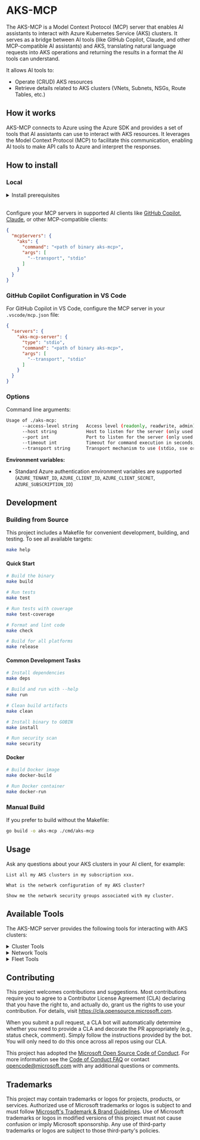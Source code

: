 # AKS-MCP

The AKS-MCP is a Model Context Protocol (MCP) server that enables AI assistants to interact with Azure Kubernetes Service (AKS) clusters. It serves as a bridge between AI tools (like GitHub Copilot, Claude, and other MCP-compatible AI assistants) and AKS, translating natural language requests into AKS operations and returning the results in a format the AI tools can understand.

It allows AI tools to:

- Operate (CRUD) AKS resources
- Retrieve details related to AKS clusters (VNets, Subnets, NSGs, Route Tables, etc.)

## How it works

AKS-MCP connects to Azure using the Azure SDK and provides a set of tools that AI assistants can use to interact with AKS resources. It leverages the Model Context Protocol (MCP) to facilitate this communication, enabling AI tools to make API calls to Azure and interpret the responses.

## How to install

### Local

<details>
<summary>Install prerequisites</summary>

1. Set up [Azure CLI](https://docs.microsoft.com/en-us/cli/azure/install-azure-cli) and authenticate
```bash
az login
```
</details>

<br/>

Configure your MCP servers in supported AI clients like [GitHub Copilot](https://github.com/features/copilot), [Claude](https://claude.ai/), or other MCP-compatible clients:

```json
{
  "mcpServers": {
    "aks": {
      "command": "<path of binary aks-mcp>",
      "args": [
        "--transport", "stdio"
      ]
    }
  }
}
```

### GitHub Copilot Configuration in VS Code

For GitHub Copilot in VS Code, configure the MCP server in your `.vscode/mcp.json` file:

```json
{
  "servers": {
    "aks-mcp-server": {
      "type": "stdio",
      "command": "<path of binary aks-mcp>",
      "args": [
        "--transport", "stdio"
      ]
    }
  }
}
```

### Options

Command line arguments:

```sh
Usage of ./aks-mcp:
      --access-level string   Access level (readonly, readwrite, admin) (default "readonly")
      --host string           Host to listen for the server (only used with transport sse or streamable-http) (default "127.0.0.1")
      --port int              Port to listen for the server (only used with transport sse or streamable-http) (default 8000)
      --timeout int           Timeout for command execution in seconds, default is 600s (default 600)
      --transport string      Transport mechanism to use (stdio, sse or streamable-http) (default "stdio")
```

**Environment variables:**
- Standard Azure authentication environment variables are supported (`AZURE_TENANT_ID`, `AZURE_CLIENT_ID`, `AZURE_CLIENT_SECRET`, `AZURE_SUBSCRIPTION_ID`)

## Development

### Building from Source

This project includes a Makefile for convenient development, building, and testing. To see all available targets:

```bash
make help
```

#### Quick Start

```bash
# Build the binary
make build

# Run tests
make test

# Run tests with coverage
make test-coverage

# Format and lint code
make check

# Build for all platforms
make release
```

#### Common Development Tasks

```bash
# Install dependencies
make deps

# Build and run with --help
make run

# Clean build artifacts
make clean

# Install binary to GOBIN
make install

# Run security scan
make security
```

#### Docker

```bash
# Build Docker image
make docker-build

# Run Docker container
make docker-run
```

### Manual Build

If you prefer to build without the Makefile:

```bash
go build -o aks-mcp ./cmd/aks-mcp
```

## Usage

Ask any questions about your AKS clusters in your AI client, for example:

```
List all my AKS clusters in my subscription xxx.

What is the network configuration of my AKS cluster?

Show me the network security groups associated with my cluster.
```

## Available Tools

The AKS-MCP server provides the following tools for interacting with AKS clusters:

<details>
<summary>Cluster Tools</summary>

- `get_cluster_info`: Get detailed information about an AKS cluster
- `list_aks_clusters`: List all AKS clusters in a subscription and optional resource group
</details>

<details>
<summary>Network Tools</summary>

- `get_vnet_info`: Get information about the VNet used by the AKS cluster
- `get_subnet_info`: Get information about the subnets used by the AKS cluster
- `get_route_table_info`: Get information about the route tables used by the AKS cluster
- `get_nsg_info`: Get information about the network security groups used by the AKS cluster
</details>

<details>
<summary>Fleet Tools</summary>

- `az_fleet`: Execute Azure Fleet commands with structured parameters for AKS Fleet management
  - Supports operations: list, show, create, update, delete, start, stop
  - Supports resources: fleet, member, updaterun, updatestrategy
  - Requires readwrite or admin access for write operations
</details>

## Contributing

This project welcomes contributions and suggestions.  Most contributions require you to agree to a
Contributor License Agreement (CLA) declaring that you have the right to, and actually do, grant us
the rights to use your contribution. For details, visit https://cla.opensource.microsoft.com.

When you submit a pull request, a CLA bot will automatically determine whether you need to provide
a CLA and decorate the PR appropriately (e.g., status check, comment). Simply follow the instructions
provided by the bot. You will only need to do this once across all repos using our CLA.

This project has adopted the [Microsoft Open Source Code of Conduct](https://opensource.microsoft.com/codeofconduct/).
For more information see the [Code of Conduct FAQ](https://opensource.microsoft.com/codeofconduct/faq/) or
contact [opencode@microsoft.com](mailto:opencode@microsoft.com) with any additional questions or comments.

## Trademarks

This project may contain trademarks or logos for projects, products, or services. Authorized use of Microsoft
trademarks or logos is subject to and must follow
[Microsoft's Trademark & Brand Guidelines](https://www.microsoft.com/en-us/legal/intellectualproperty/trademarks/usage/general).
Use of Microsoft trademarks or logos in modified versions of this project must not cause confusion or imply Microsoft sponsorship.
Any use of third-party trademarks or logos are subject to those third-party's policies.
